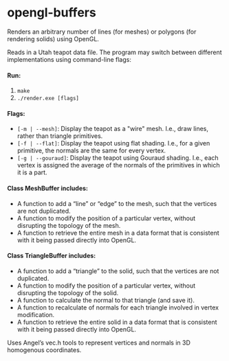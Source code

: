# opengl-buffers
Renders an arbitrary number of lines (for meshes) or polygons (for rendering solids) using OpenGL.

Reads in a Utah teapot data file. The program may switch between different implementations using command-line flags:

#### Run:
1. ```make```
2. ```./render.exe [flags]```

#### Flags:
* ```[-m | --mesh]```: Display the teapot as a "wire" mesh. I.e., draw lines, rather than triangle primitives.
* ```[-f | --flat]```: Display the teapot using flat shading. I.e., for a given primitive, the normals are the same for every vertex.
* ```[-g | --gouraud]```: Display the teapot using Gouraud shading. I.e., each vertex is assigned the average of the normals of the primitives in which it is a part.

#### Class MeshBuffer includes:
* A function to add a “line” or “edge” to the mesh, such that the vertices are not duplicated.
* A function to modify the position of a particular vertex, without disrupting the topology of the mesh.
* A function to retrieve the entire mesh in a data format that is consistent with it being passed directly into OpenGL.

#### Class TriangleBuffer includes:
* A function to add a “triangle” to the solid, such that the vertices are not duplicated.
* A function to modify the position of a particular vertex, without disrupting the topology of the solid.
* A function to calculate the normal to that triangle (and save it).
* A function to recalculate of normals for each triangle involved in vertex modification.
* A function to retrieve the entire solid in a data format that is consistent with it being passed directly into OpenGL.

Uses Angel’s vec.h tools to represent vertices and normals in 3D homogenous coordinates.
